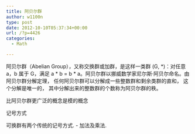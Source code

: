 ```yaml
---
title: 阿贝尔群
author: w1100n
type: post
date: 2012-10-10T05:37:34+00:00
url: /?p=4426
categories:
  - Math

---
```

阿贝尔群（Abelian Group），又称交换群或加群，是这样一类群 (G, \*)：对任意 a，b 属于 G，满足 a \* b = b * a。阿贝尔群以挪威数学家尼尔斯·阿贝尔命名。由阿贝尔群分解定理， 任何阿贝尔群可以分解成一些整数群和剩余类群的直和， 这个分解是唯一的， 其中分解出来的整数群的个数称为阿贝尔群的秩。

比阿贝尔群更广泛的概念是模的概念

记号方式

可换群有两个传统的记号方式. - 加法及乘法.